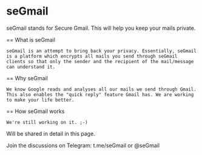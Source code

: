 # seGmail
seGmail stands for Secure Gmail. This will help you keep your mails private.

== What is seGmail

    seGmail is an attempt to bring back your privacy. Essentially, seGmail is a platform which encrypts all mails you send through seGmail clients so that only the sender and the recipient of the mail/message can understand it.
    
== Why seGmail

    We know Google reads and analyses all our mails we send through Gmail. This also enables the "quick reply" feature Gmail has. We are working to make your life better.

== How seGmail works

    We're still working on it. ;-)

Will be shared in detail in this page.

Join the discussions on Telegram: t.me/seGmail or @seGmail